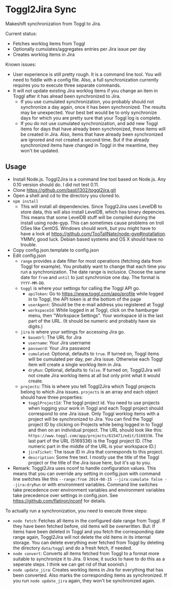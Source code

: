 Toggl2Jira Sync
===============

Makeshift synchronization from Toggl to Jira.

Current status: 

* Fetches worklog items from Toggl
* Optionally cumulates/aggregates entries per Jira issue per day
* Creates worklog items in Jira

Known issues:

* User experience is still pretty rough. It is a command line tool. You will need to fiddle with a config file. Also, a full synchronization currently requires you to execute three separate commands. 
* It will not update existing Jira worklog items if you change an item in Toggl after it has alread been synchronized to Jira. 
    * If you use cumulated synchronization, you probably should not synchronize a day again, once it has been synchronized. The results may be unexpected. Your best bet would be to only synchronize days for which you are pretty sure that your Toggl log is complete.
    * If you do not use cumulated synchronization, and add new Toggl items for days that have already been synchronized, these items will be created in Jira. Also, items that have already been synchronized are ignored and not created a second time. But if the already synchronized items have changed in Toggl in the meantime, they won't be updated.

Usage
-----

* Install Node.js. Toggl2Jira is a command line tool based on Node.js. Any 0.10 version should do. I did not test 0.11.
* Clone https://github.com/basti1302/toggl2jira.git
* Open a shell and cd to the directory you cloned to.
* `npm install`
    * This will install all dependencies. Since Toggl2Jira uses LevelDB to store data, this will also install LevelDB, which has binary depencies. This means that some LevelDB stuff will be compiled during the install using node-gyp. This can sometimes cause problems on troll OSes like CentOS. Windows should work, but you might have to have a look at <https://github.com/TooTallNate/node-gyp#installation>. YMMV, good luck. Debian based systems and OS X should have no trouble.
* Copy config.json.template to config.json
* Edit config.json
    * `range` provides a date filter for most operations (fetching data from Toggl for example). You probably want to change that each time you run a synchronization. The date range is inclusice. Choose the same date for `from` and `until` to just synchronize one day. The format is `YYYY-MM-DD`.
    * `toggl` is where your settings for calling the Toggl API go. 
        * `apiToken`: Go to <https://www.toggl.com/app/profile> while logged in to Toggl, the API token is at the bottom of the page
        * `userAgent`: Should be the e-mail address you registered at Toggl
        * `workspaceId`: While logged in at Toggl, click on the hamburger menu, then "Workspace Settings". Your workspace id is the last part of the URL. (It should be numeric and probably have six digits.)
    * `jira` is where your settings for accessing Jira go.
        * `baseUrl`: The URL for Jira
        * `username`: Your Jira username
        * `password`: Your Jira password
        * `cumulated`: Optional, defaults to `true`. If turned on, Toggl items will be cumulated per day, per Jira issue. Otherwise each Toggl item will create a single worklog item in Jira.
        * `dryRun`: Optional, defaults to `false`. If turned on, Toggl2Jira will not create Jira worklog items at all but only print what it would create.
    * `projects`: This is where you tell Toggl2Jira which Toggl projects belong to which Jira issues. `projects` is an array and each object should have three properties:
        * `togglProjectId`: The toggl project id. You need to use projects when logging your work in Toggl and each Toggl project should correspond to one Jira issue. Only Toggl worklog items with a project will be synchronized to Jira. You can find the Toggl project ID by clicking on Projects while being logged in to Toggl and then on an individual project. The URL should look like this: `https://www.toggl.com/app/projects/615471/edit/5169336`. The last part of the URL (5169336) is the Toggl project ID. (The numeric part in the middle of the URL is your workspace ID.)
        * `jiraTicket`: The issue ID in Jira that corresponds to this project.
        * `description`: Some free text. I mostly use the title of the Toggl project or the title of the Jira issue here, but it's up to you.
* Remark: Toggl2Jira uses nconf to handle configuration values. This means that you can override any setting in config.json with command line switches like this `--range:from 2014-08-15 --jira:cumulate false --jira:dryRun` or with environment variables. Command line switches take precedence over environment variables and environment variables take precedence over settings in config.json. See <https://github.com/flatiron/nconf> for details.

To actually run a synchronization, you need to execute three steps:

* `node fetch`: Fetches all items in the configured date range from Toggl. If they have been fetched before, old items will be overwritten. But: If items have been deleted in Toggl and you fetch the corresponding date range again, Toggl2Jira will not delete the old items in its internal storage. You can delete everything ever fetched from Toggl by deleting the directory `data/toggl` and do a fresh fetch, if needed.
* `node convert`: Converts all items fetched from Toggl to a format more suitable to synchronize it to Jira. (I know, it sucks to have to do this as a seperate steps. I think we can get rid of that soonish.)
* `node update_jira`: Creates worklog items in Jira for everything that has been converted. Also marks the corresponding items as synchronized. If you run `node update_jira` again, they won't be synchronized again.